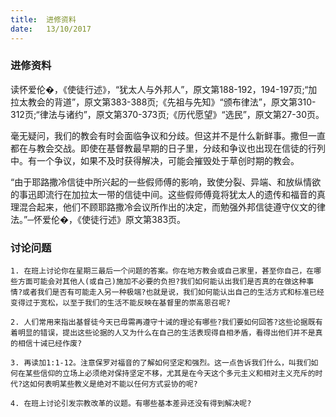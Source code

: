 ```yaml
---
title:  进修资料
date:   13/10/2017
---
```


### 进修资料

读怀爱伦�，《使徒行述》，“犹太人与外邦人”，原文第188-192，194-197页;“加拉太教会的背道”，原文第383-388页;《先祖与先知》“颁布律法”，原文第310-312页;“律法与诸约”，原文第370-373页;《历代愿望》“选民”，原文第27-30页。

毫无疑问，我们的教会有时会面临争议和分歧。但这并不是什么新鲜事。撒但一直都在与教会交战。即使在基督教最早期的日子里，分歧和争议也出现在信徒的行列中。有一个争议，如果不及时获得解决，可能会摧毁处于草创时期的教会。

“由于耶路撒冷信徒中所兴起的一些假师傅的影响，致使分裂、异端、和放纵情欲的事迅即流行在加拉太一带的信徒中间。这些假师傅竟将犹太人的遗传和福音的真理混合起来，他们不顾耶路撒冷会议所作出的决定，而勉强外邦信徒遵守仪文的律法。”─怀爱伦�，《使徒行述》原文第383页。

### 讨论问题

`1. 在班上讨论你在星期三最后一个问题的答案。你在地方教会或自己家里，甚至你自己，在哪些方面可能会对其他人(或自己)施加不必要的负担?我们如何能认出我们是否真的在做这种事情?或者我们是否有可能走入另一种极端?也就是说，我们如何能认出自己的生活方式和标准已经变得过于宽松，以至于我们的生活不能反映在基督里的崇高恩召呢?`

`2. 人们常用来指出基督徒今天已毋需再遵守十诫的理论有哪些?我们要如何回答?这些论据既有着明显的错误，提出这些论据的人又为什么在自己的生活表现得自相矛盾，看得出他们并不是真的相信十诫已经作废?`

`3. 再读加1:1-12。注意保罗对福音的了解如何坚定和强烈。这一点告诉我们什么，叫我们如何在某些信仰的立场上必须绝对保持坚定不移，尤其是在今天这个多元主义和相对主义充斥的时代?这如何表明某些教义是绝对不能以任何方式妥协的呢?`

`4. 在班上讨论引发宗教改革的议题。有哪些基本差异还没有得到解决呢?`
